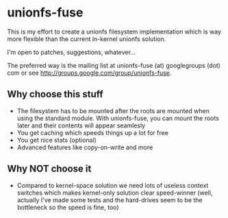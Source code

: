 unionfs-fuse
============

This is my effort to create a unionfs filesystem implementation which is way more
flexible than the current in-kernel unionfs solution.

I'm open to patches, suggestions, whatever...

The preferred way is the mailing list at unionfs-fuse (at) googlegroups (dot) com
or see http://groups.google.com/group/unionfs-fuse.

Why choose this stuff
---------------------

* The filesystem has to be mounted after the roots are mounted when using the standard module. With unionfs-fuse, you can mount the roots later and their contents will appear seamlesly
* You get caching which speeds things up a lot for free
* You get nice stats (optional)
* Advanced features like copy-on-write and more

Why NOT choose it
-----------------

* Compared to kernel-space solution we need lots of useless context switches which makes kernel-only solution clear speed-winner (well, actually I've made some tests and the hard-drives seem to be the bottleneck so the speed is fine, too)
